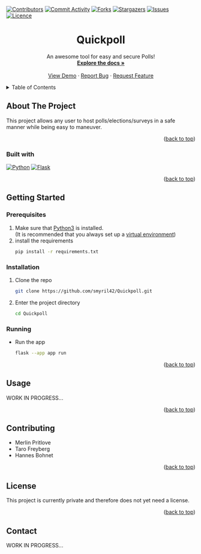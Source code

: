 <a id="readme-top"></a>

[![Contributors](https://img.shields.io/github/contributors/smyril42/Quickpoll?style=for-the-badge)](https://github.com/smyril42/Quickpoll/graphs/contributors)
[![Commit Activity](https://img.shields.io/github/commit-activity/t/smyril42/Quickpoll?style=for-the-badge)](https://github.com/smyril42/Quickpoll/commits/)
[![Forks](https://img.shields.io/github/forks/smyril42/Quickpoll?style=for-the-badge)](https://github.com/smyril42/Quickpoll/network/members)
[![Stargazers](https://img.shields.io/github/stars/smyril42/Quickpoll?style=for-the-badge)](https://github.com/smyril42/Quickpoll/stargazers)
[![Issues](https://img.shields.io/github/issues/smyril42/Quickpoll?style=for-the-badge)](https://github.com/smyril42/Quickpoll/issues)
[![Licence](https://img.shields.io/github/license/smyril42/Quickpoll?style=for-the-badge)](https://github.com/smyril42/Quickpoll/Licence)

<div align="center">
  <h1 align="center">Quickpoll</h1>

  <p align="center">
    An awesome tool for easy and secure Polls!
    <br />
    <a href="https://github.com/smyril42/Quickpoll"><strong>Explore the docs »</strong></a>
    <br />
    <br />
    <a href="https://github.com/smyril42/Quickpoll">View Demo</a>
    &middot;
    <a href="https://github.com/smyril42/Quickpoll/issues/new?labels=bug&template=bug-report.md">Report Bug</a>
    &middot;
    <a href="https://github.com/smyril42/Quickpoll/issues/new?labels=enhancement&template=feature-request.md">Request Feature</a>
  </p>
</div>

<details>
  <summary>Table of Contents</summary>
  <ol>
    <li>
      <a href="#about-the-project">About The Project</a>
      <ul>
        <li><a href="#built-with">Built With</a></li>
      </ul>
    </li>
    <li>
      <a href="#getting-started">Getting Started</a>
      <ul>
        <li><a href="#prerequisites">Prerequisites</a></li>
        <li><a href="#installation">Installation</a></li>
        <li><a href="#running">Running</a></li>
      </ul>
    </li>
    <li><a href="#usage">Usage</a></li>
    <li><a href="#contributing">Contributing</a></li>
    <li><a href="#license">License</a></li>
    <li><a href="#contact">Contact</a></li>
  </ol>
</details>

## About The Project

This project allows any user to host polls/elections/surveys in a safe manner while being easy to maneuver.

<p align="right">(<a href="#readme-top">back to top</a>)</p>

### Built with

[![Python](https://img.shields.io/badge/python-darkgreen?style=for-the-badge&logo=python&logoColor=white)](https://python.org)
[![Flask](https://img.shields.io/badge/Flask-turquoise?style=for-the-badge&logo=flask&logoColor=white)](https://flask.palletsprojects.com/)

<p align="right">(<a href="#readme-top">back to top</a>)</p>

## Getting Started

### Prerequisites

1. Make sure that [Python3](https://www.python.org/) is installed.
<br>(It is recommended that you always set up a [virtual environment](https://docs.python.org/3/library/venv.html))
2. install the requirements
    ```sh
   pip install -r requirements.txt
   ```


### Installation

1. Clone the repo 
    ```sh
    git clone https://github.com/smyril42/Quickpoll.git
    ```
2. Enter the project directory
    ```sh
    cd Quickpoll
    ```

### Running
- Run the app
    ```sh
    flask --app app run
    ```

<p align="right">(<a href="#readme-top">back to top</a>)</p>

## Usage

WORK IN PROGRESS...

<p align="right">(<a href="#readme-top">back to top</a>)</p>

## Contributing
- Merlin Pritlove
- Taro Freyberg
- Hannes Bohnet

<p align="right">(<a href="#readme-top">back to top</a>)</p>

## License 
This project is currently private and therefore does not yet need a license.

<p align="right">(<a href="#readme-top">back to top</a>)</p>

## Contact

WORK IN PROGRESS...


